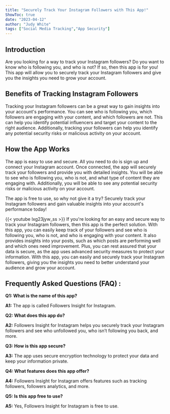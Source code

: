 ```yaml
---
title: "Securely Track Your Instagram Followers with This App!"
ShowToc: true 
date: "2023-04-12"
author: "Judy White" 
tags: ["Social Media Tracking","App Security"]
---
```

## Introduction

Are you looking for a way to track your Instagram followers? Do you want to know who is following you, and who is not? If so, then this app is for you! This app will allow you to securely track your Instagram followers and give you the insights you need to grow your account.

## Benefits of Tracking Instagram Followers

Tracking your Instagram followers can be a great way to gain insights into your account's performance. You can see who is following you, which followers are engaging with your content, and which followers are not. This can help you identify potential influencers and target your content to the right audience. Additionally, tracking your followers can help you identify any potential security risks or malicious activity on your account.

## How the App Works

The app is easy to use and secure. All you need to do is sign up and connect your Instagram account. Once connected, the app will securely track your followers and provide you with detailed insights. You will be able to see who is following you, who is not, and what type of content they are engaging with. Additionally, you will be able to see any potential security risks or malicious activity on your account. 

The app is free to use, so why not give it a try? Securely track your Instagram followers and gain valuable insights into your account's performance today!

{{< youtube lxg23jyw_ss >}} 
If you're looking for an easy and secure way to track your Instagram followers, then this app is the perfect solution. With this app, you can easily keep track of your followers and see who is following you, who is not, and who is engaging with your content. It also provides insights into your posts, such as which posts are performing well and which ones need improvement. Plus, you can rest assured that your data is secure, as the app uses advanced security measures to protect your information. With this app, you can easily and securely track your Instagram followers, giving you the insights you need to better understand your audience and grow your account.

## Frequently Asked Questions (FAQ) :
**Q1: What is the name of this app?**

**A1:** The app is called Followers Insight for Instagram.

**Q2: What does this app do?**

**A2:** Followers Insight for Instagram helps you securely track your Instagram followers and see who unfollowed you, who isn’t following you back, and more.

**Q3: How is this app secure?**

**A3:** The app uses secure encryption technology to protect your data and keep your information private.

**Q4: What features does this app offer?**

**A4:** Followers Insight for Instagram offers features such as tracking followers, followers analytics, and more.

**Q5: Is this app free to use?**

**A5:** Yes, Followers Insight for Instagram is free to use.


